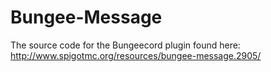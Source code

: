 # Bungee-Message
The source code for the Bungeecord plugin found here: http://www.spigotmc.org/resources/bungee-message.2905/
